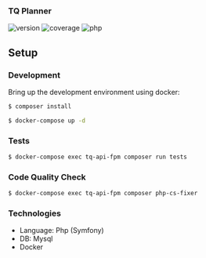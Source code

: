 ### TQ Planner

![version](https://img.shields.io/badge/version-0.0.1-blue.svg)
![coverage](https://img.shields.io/badge/coverage-100%25-green.svg)
![php](https://img.shields.io/badge/php-%5E8.0-blue.svg)

## Setup

### Development

Bring up the development environment using docker:

```bash
$ composer install

$ docker-compose up -d
```

### Tests

```bash
$ docker-compose exec tq-api-fpm composer run tests
```

### Code Quality Check

```bash
$ docker-compose exec tq-api-fpm composer php-cs-fixer
```

### Technologies ###

* Language: Php (Symfony)
* DB: Mysql
* Docker
